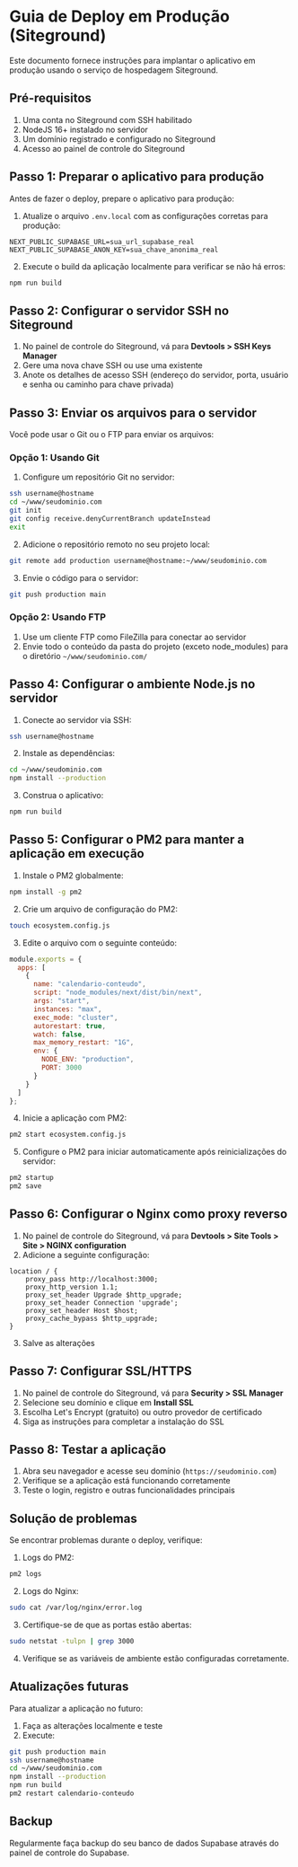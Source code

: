 # Guia de Deploy em Produção (Siteground)

Este documento fornece instruções para implantar o aplicativo em produção usando o serviço de hospedagem Siteground.

## Pré-requisitos

1. Uma conta no Siteground com SSH habilitado
2. NodeJS 16+ instalado no servidor
3. Um domínio registrado e configurado no Siteground
4. Acesso ao painel de controle do Siteground

## Passo 1: Preparar o aplicativo para produção

Antes de fazer o deploy, prepare o aplicativo para produção:

1. Atualize o arquivo `.env.local` com as configurações corretas para produção:

```
NEXT_PUBLIC_SUPABASE_URL=sua_url_supabase_real
NEXT_PUBLIC_SUPABASE_ANON_KEY=sua_chave_anonima_real
```

2. Execute o build da aplicação localmente para verificar se não há erros:

```bash
npm run build
```

## Passo 2: Configurar o servidor SSH no Siteground

1. No painel de controle do Siteground, vá para **Devtools > SSH Keys Manager**
2. Gere uma nova chave SSH ou use uma existente
3. Anote os detalhes de acesso SSH (endereço do servidor, porta, usuário e senha ou caminho para chave privada)

## Passo 3: Enviar os arquivos para o servidor

Você pode usar o Git ou o FTP para enviar os arquivos:

### Opção 1: Usando Git

1. Configure um repositório Git no servidor:

```bash
ssh username@hostname
cd ~/www/seudominio.com
git init
git config receive.denyCurrentBranch updateInstead
exit
```

2. Adicione o repositório remoto no seu projeto local:

```bash
git remote add production username@hostname:~/www/seudominio.com
```

3. Envie o código para o servidor:

```bash
git push production main
```

### Opção 2: Usando FTP

1. Use um cliente FTP como FileZilla para conectar ao servidor
2. Envie todo o conteúdo da pasta do projeto (exceto node_modules) para o diretório `~/www/seudominio.com/`

## Passo 4: Configurar o ambiente Node.js no servidor

1. Conecte ao servidor via SSH:

```bash
ssh username@hostname
```

2. Instale as dependências:

```bash
cd ~/www/seudominio.com
npm install --production
```

3. Construa o aplicativo:

```bash
npm run build
```

## Passo 5: Configurar o PM2 para manter a aplicação em execução

1. Instale o PM2 globalmente:

```bash
npm install -g pm2
```

2. Crie um arquivo de configuração do PM2:

```bash
touch ecosystem.config.js
```

3. Edite o arquivo com o seguinte conteúdo:

```javascript
module.exports = {
  apps: [
    {
      name: "calendario-conteudo",
      script: "node_modules/next/dist/bin/next",
      args: "start",
      instances: "max",
      exec_mode: "cluster",
      autorestart: true,
      watch: false,
      max_memory_restart: "1G",
      env: {
        NODE_ENV: "production",
        PORT: 3000
      }
    }
  ]
};
```

4. Inicie a aplicação com PM2:

```bash
pm2 start ecosystem.config.js
```

5. Configure o PM2 para iniciar automaticamente após reinicializações do servidor:

```bash
pm2 startup
pm2 save
```

## Passo 6: Configurar o Nginx como proxy reverso

1. No painel de controle do Siteground, vá para **Devtools > Site Tools > Site > NGINX configuration**
2. Adicione a seguinte configuração:

```nginx
location / {
    proxy_pass http://localhost:3000;
    proxy_http_version 1.1;
    proxy_set_header Upgrade $http_upgrade;
    proxy_set_header Connection 'upgrade';
    proxy_set_header Host $host;
    proxy_cache_bypass $http_upgrade;
}
```

3. Salve as alterações

## Passo 7: Configurar SSL/HTTPS

1. No painel de controle do Siteground, vá para **Security > SSL Manager**
2. Selecione seu domínio e clique em **Install SSL**
3. Escolha Let's Encrypt (gratuito) ou outro provedor de certificado
4. Siga as instruções para completar a instalação do SSL

## Passo 8: Testar a aplicação

1. Abra seu navegador e acesse seu domínio (`https://seudominio.com`)
2. Verifique se a aplicação está funcionando corretamente
3. Teste o login, registro e outras funcionalidades principais

## Solução de problemas

Se encontrar problemas durante o deploy, verifique:

1. Logs do PM2:
```bash
pm2 logs
```

2. Logs do Nginx:
```bash
sudo cat /var/log/nginx/error.log
```

3. Certifique-se de que as portas estão abertas:
```bash
sudo netstat -tulpn | grep 3000
```

4. Verifique se as variáveis de ambiente estão configuradas corretamente.

## Atualizações futuras

Para atualizar a aplicação no futuro:

1. Faça as alterações localmente e teste
2. Execute:
```bash
git push production main
ssh username@hostname
cd ~/www/seudominio.com
npm install --production
npm run build
pm2 restart calendario-conteudo
```

## Backup

Regularmente faça backup do seu banco de dados Supabase através do painel de controle do Supabase. 